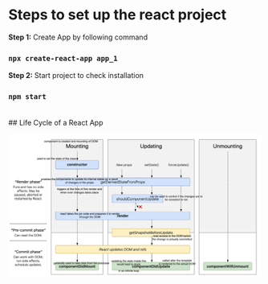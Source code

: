 # Steps to set up the react project

**Step 1:** Create App by following command
### `npx create-react-app app_1`

**Step 2:** Start project to check installation
### `npm start`

<br />
## Life Cycle of a React App

![React App Life Cycle](./images/lifecycle.png)
